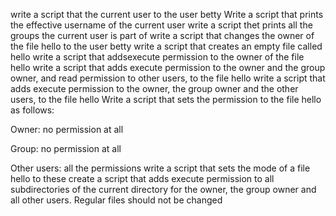 write a script that the current user to the user betty
Write a script that prints the effective username of the current user
write a script thet prints all the groups the current user is part of
write a script that changes the owner of the file hello to the user betty
write a script that creates an empty file called hello
write a script that addsexecute permission to the owner of the file hello
write a script that adds execute permission to the owner and the group owner, and read permission to other users, to the file hello
write a script that adds execute permission to the owner, the group owner and the other users, to the file hello
Write a script that sets the permission to the file hello as follows:



Owner: no permission at all

Group: no permission at all

Other users: all the permissions 
write a script that sets the mode of a file hello to these
create a script that adds execute permission to all subdirectories of the current directory for the owner, the group owner and all other users. Regular files should not be changed
